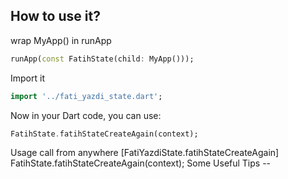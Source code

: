 
## How to use it?

wrap MyApp() in runApp

```dart
runApp(const FatihState(child: MyApp()));
```

Import it

```dart
import '../fati_yazdi_state.dart';
```

Now in your Dart code, you can use:

```dart
FatihState.fatihStateCreateAgain(context);
```

Usage
call from anywhere
[FatiYazdiState.fatihStateCreateAgain] FatihState.fatihStateCreateAgain(context);
Some Useful Tips --
